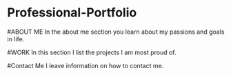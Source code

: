 # Professional-Portfolio

#ABOUT ME
In the about me section you learn about my passions and goals in life.

#WORK
In this section I list the projects I am most proud of.

#Contact Me
I leave information on how to contact me.

